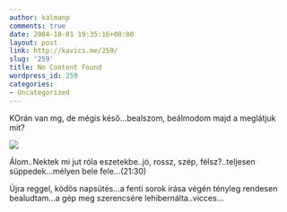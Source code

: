 ```yaml
---
author: kalmanp
comments: true
date: 2004-10-01 19:35:16+00:00
layout: post
link: http://kavics.me/259/
slug: '259'
title: No Content Found
wordpress_id: 259
categories:
- Uncategorized
---
```


KOrán van mg, de mégis késő...bealszom, beálmodom majd a meglátjuk mit?  



![](http://kavics.freeblog.hu/Files/yy.jpg)




Álom..Nektek mi jut róla eszetekbe..jó, rossz, szép, félsz?..teljesen süppedek...mélyen bele fele...(21:30)




Újra reggel, ködös napsütés...a fenti sorok írása végén tényleg rendesen bealudtam...a gép meg szerencsére lehibernálta..vicces...
